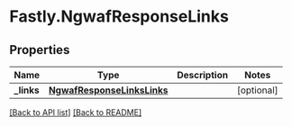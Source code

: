 # Fastly.NgwafResponseLinks

## Properties

Name | Type | Description | Notes
------------ | ------------- | ------------- | -------------
**_links** | [**NgwafResponseLinksLinks**](NgwafResponseLinksLinks.md) |  | [optional] 


[[Back to API list]](../../README.md#endpoints) [[Back to README]](../../README.md)
